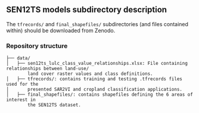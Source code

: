 ## SEN12TS models subdirectory description

The `tfrecords/` and `final_shapefiles/` subdirectories (and files contained within) should be downloaded from Zenodo.

### Repository structure
```
├── data/
│   ├── sen12ts_lulc_class_value_relationships.xlsx: File containing relationships between land-use/
		land cover raster values and class definitions. 
│   ├── tfrecords/: contains training and testing .tfrecords files used for the 
│		presented SAR2VI and cropland classification applications. 
│   ├── final_shapefiles/: contains shapefiles defining the 6 areas of interest in 
		the SEN12TS dataset. 
```
